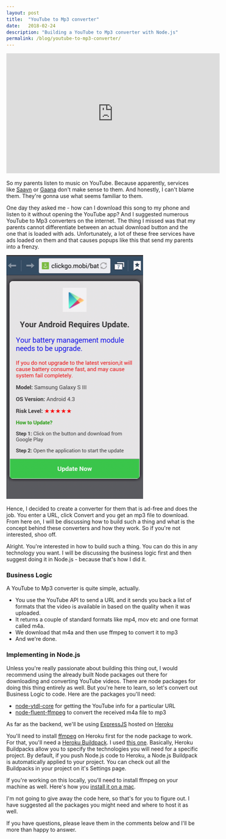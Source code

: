 ```yaml
---
layout: post
title:  "YouTube to Mp3 converter"
date:   2018-02-24
description: "Building a YouTube to Mp3 converter with Node.js"
permalink: /blog/youtube-to-mp3-converter/
---
```


<iframe width="560" height="315" src="https://www.youtube.com/embed/oA-D7TdjVnE?rel=0" frameborder="0" allow="autoplay; encrypted-media" allowfullscreen></iframe><br />

So my parents listen to music on YouTube. Because apparently, services like [Saavn](https://www.saavn.com/) or [Gaana](https://gaana.com/) don't make sense to them. And honestly, I can't blame them. They're gonna use what seems familiar to them.

One day they asked me - how can I download this song to my phone and listen to it without opening the YouTube app? And I suggested numerous YouTube to Mp3 converters on the internet. The thing I missed was that my parents cannot differentiate between an actual download button and the one that is loaded with ads. Unfortunately, a lot of these free services have ads loaded on them and that causes popups like this that send my parents into a frenzy.

![Sample Android Malware Screenshot](/img/blog/youtube-to-mp3-converter/youtube-to-mp3-converter-1.png)

Hence, I decided to create a converter for them that is ad-free and does the job. You enter a URL, click Convert and you get an mp3 file to download. From here on, I will be discussing how to build such a thing and what is the concept behind these converters and how they work. So if you're not interested, shoo off.

Alright. You're interested in how to build such a thing. You can do this in any technology you want. I will be discussing the business logic first and then suggest doing it in Node.js - because that's how I did it.

### Business Logic
A YouTube to Mp3 converter is quite simple, actually.
* You use the YouTube API to send a URL and it sends you back a list of formats that the video is available in based on the quality when it was uploaded.
* It returns a couple of standard formats like mp4, mov etc and one format called m4a.
* We download that m4a and then use ffmpeg to convert it to mp3
* And we're done.

### Implementing in Node.js
Unless you're really passionate about building this thing out, I would recommend using the already built Node packages out there for downloading and converting YouTube videos. There are node packages for doing this thing entirely as well. But you're here to learn, so let's convert out Business Logic to code. Here are the packages you'll need:

* [node-ytdl-core](https://github.com/fent/node-ytdl-core) for getting the YouTube info for a particular URL
* [node-fluent-ffmpeg](https://github.com/fluent-ffmpeg/node-fluent-ffmpeg) to convert the received m4a file to mp3

As far as the backend, we'll be using [ExpressJS](https://expressjs.com/) hosted on [Heroku](https://heroku.com)

You'll need to install [ffmpeg](https://www.ffmpeg.org/) on Heroku first for the node package to work. For that, you'll need a [Heroku Buildpack](https://devcenter.heroku.com/articles/buildpacks). I used [this one](https://github.com/jonathanong/heroku-buildpack-ffmpeg-latest). Basically, Heroku Buildpacks allow you to specify the technologies you will need for a specific project. By default, if you push Node.js code to Heroku, a Node.js Buildpack is automatically applied to your project. You can check out all the Buildpacks in your project on it's Settings page.

If you're working on this locally, you'll need to install ffmpeg on your machine as well. Here's how you [install it on a mac](https://github.com/fluent-ffmpeg/node-fluent-ffmpeg/wiki/Installing-ffmpeg-on-Mac-OS-X).

I'm not going to give away the code here, so that's for you to figure out. I have suggested all the packages you might need and where to host it as well.

If you have questions, please leave them in the comments below and I'll be more than happy to answer.
